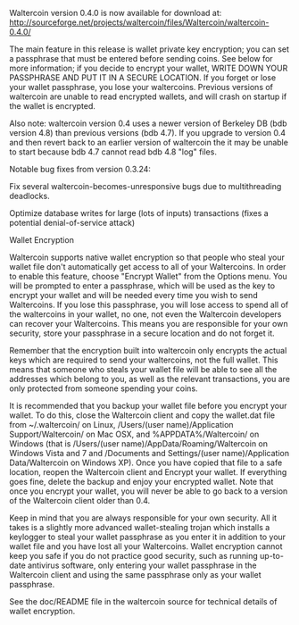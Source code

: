 Waltercoin version 0.4.0 is now available for download at:
http://sourceforge.net/projects/waltercoin/files/Waltercoin/waltercoin-0.4.0/

The main feature in this release is wallet private key encryption;
you can set a passphrase that must be entered before sending coins.
See below for more information; if you decide to encrypt your wallet,
WRITE DOWN YOUR PASSPHRASE AND PUT IT IN A SECURE LOCATION. If you
forget or lose your wallet passphrase, you lose your waltercoins.
Previous versions of waltercoin are unable to read encrypted wallets,
and will crash on startup if the wallet is encrypted.

Also note: waltercoin version 0.4 uses a newer version of Berkeley DB
(bdb version 4.8) than previous versions (bdb 4.7). If you upgrade
to version 0.4 and then revert back to an earlier version of waltercoin
the it may be unable to start because bdb 4.7 cannot read bdb 4.8
"log" files.


Notable bug fixes from version 0.3.24:

Fix several waltercoin-becomes-unresponsive bugs due to multithreading
deadlocks.

Optimize database writes for large (lots of inputs) transactions
(fixes a potential denial-of-service attack)


Wallet Encryption

Waltercoin supports native wallet encryption so that people who steal your
wallet file don't automatically get access to all of your Waltercoins.
In order to enable this feature, choose "Encrypt Wallet" from the
Options menu.  You will be prompted to enter a passphrase, which
will be used as the key to encrypt your wallet and will be needed
every time you wish to send Waltercoins.  If you lose this passphrase,
you will lose access to spend all of the waltercoins in your wallet,
no one, not even the Waltercoin developers can recover your Waltercoins.
This means you are responsible for your own security, store your
passphrase in a secure location and do not forget it.

Remember that the encryption built into waltercoin only encrypts the
actual keys which are required to send your waltercoins, not the full
wallet.  This means that someone who steals your wallet file will
be able to see all the addresses which belong to you, as well as the
relevant transactions, you are only protected from someone spending
your coins.

It is recommended that you backup your wallet file before you
encrypt your wallet.  To do this, close the Waltercoin client and
copy the wallet.dat file from ~/.waltercoin/ on Linux, /Users/(user
name)/Application Support/Waltercoin/ on Mac OSX, and %APPDATA%/Waltercoin/
on Windows (that is /Users/(user name)/AppData/Roaming/Waltercoin on
Windows Vista and 7 and /Documents and Settings/(user name)/Application
Data/Waltercoin on Windows XP).  Once you have copied that file to a
safe location, reopen the Waltercoin client and Encrypt your wallet.
If everything goes fine, delete the backup and enjoy your encrypted
wallet.  Note that once you encrypt your wallet, you will never be
able to go back to a version of the Waltercoin client older than 0.4.

Keep in mind that you are always responsible for your own security.
All it takes is a slightly more advanced wallet-stealing trojan which
installs a keylogger to steal your wallet passphrase as you enter it
in addition to your wallet file and you have lost all your Waltercoins.
Wallet encryption cannot keep you safe if you do not practice
good security, such as running up-to-date antivirus software, only
entering your wallet passphrase in the Waltercoin client and using the
same passphrase only as your wallet passphrase.

See the doc/README file in the waltercoin source for technical details
of wallet encryption.
